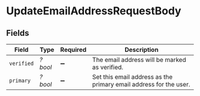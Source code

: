 # UpdateEmailAddressRequestBody


## Fields

| Field                                                             | Type                                                              | Required                                                          | Description                                                       |
| ----------------------------------------------------------------- | ----------------------------------------------------------------- | ----------------------------------------------------------------- | ----------------------------------------------------------------- |
| `verified`                                                        | *?bool*                                                           | :heavy_minus_sign:                                                | The email address will be marked as verified.                     |
| `primary`                                                         | *?bool*                                                           | :heavy_minus_sign:                                                | Set this email address as the primary email address for the user. |